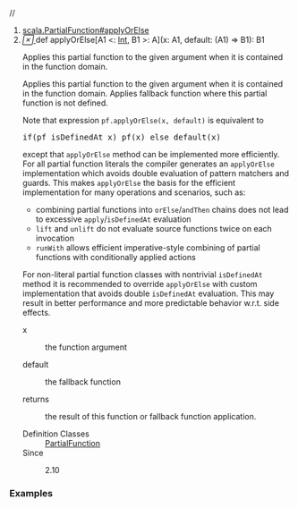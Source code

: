 //
<ol>
<li><a href="https://www.scala-lang.org/api/2.12.3/scala/collection/mutable/ArrayBuffer.html#applyOrElse[A1<:A,B1>:B](x:A1,default:A1=>B1):B1">scala.PartialFunction#applyOrElse</a></li>
<li name="scala.PartialFunction#applyOrElse" visbl="pub" class="indented0 " data-isabs="false" fullcomment="yes" group="Ungrouped"> <a id="applyOrElse[A1<:A,B1>:B](x:A1,default:A1=>B1):B1"></a><a id="applyOrElse[A1<:Int,B1>:A](A1,(A1)⇒B1):B1"></a> <span class="permalink"> <a href="../../../scala/collection/mutable/ArrayBuffer.html#applyOrElse[A1<:A,B1>:B](x:A1,default:A1=>B1):B1" title="Permalink"> <i class="material-icons"></i> </a> </span> <span class="modifier_kind"> <span class="modifier"></span> <span class="kind">def</span> </span> <span class="symbol"> <span class="name">applyOrElse</span><span class="tparams">[<span name="A1">A1 &lt;: <a href="../../Int.html" class="extype" name="scala.Int">Int</a></span>, <span name="B1">B1 &gt;: <span class="extype" name="scala.collection.mutable.ArrayBuffer.A">A</span></span>]</span><span class="params">(<span name="x">x: <span class="extype" name="scala.PartialFunction.applyOrElse.A1">A1</span></span>, <span name="default">default: (<span class="extype" name="scala.PartialFunction.applyOrElse.A1">A1</span>) ⇒ <span class="extype" name="scala.PartialFunction.applyOrElse.B1">B1</span></span>)</span><span class="result">: <span class="extype" name="scala.PartialFunction.applyOrElse.B1">B1</span></span> </span> <p class="shortcomment cmt">Applies this partial function to the given argument when it is contained in the function domain.</p>
 <div class="fullcomment">
  <div class="comment cmt">
   <p>Applies this partial function to the given argument when it is contained in the function domain. Applies fallback function where this partial function is not defined.</p>
   <p> Note that expression <code>pf.applyOrElse(x, default)</code> is equivalent to</p>
   <pre><span class="kw">if</span>(pf isDefinedAt x) pf(x) <span class="kw">else</span> default(x)</pre>
   <p> except that <code>applyOrElse</code> method can be implemented more efficiently. For all partial function literals the compiler generates an <code>applyOrElse</code> implementation which avoids double evaluation of pattern matchers and guards. This makes <code>applyOrElse</code> the basis for the efficient implementation for many operations and scenarios, such as:</p>
   <ul>
    <li>combining partial functions into <code>orElse</code>/<code>andThen</code> chains does not lead to excessive <code>apply</code>/<code>isDefinedAt</code> evaluation</li>
    <li><code>lift</code> and <code>unlift</code> do not evaluate source functions twice on each invocation</li>
    <li><code>runWith</code> allows efficient imperative-style combining of partial functions with conditionally applied actions</li>
   </ul>
   <p> For non-literal partial function classes with nontrivial <code>isDefinedAt</code> method it is recommended to override <code>applyOrElse</code> with custom implementation that avoids double <code>isDefinedAt</code> evaluation. This may result in better performance and more predictable behavior w.r.t. side effects. </p>
  </div>
  <dl class="paramcmts block">
   <dt class="param">
    x
   </dt>
   <dd class="cmt">
    <p>the function argument</p>
   </dd>
   <dt class="param">
    default
   </dt>
   <dd class="cmt">
    <p>the fallback function</p>
   </dd>
   <dt>
    returns
   </dt>
   <dd class="cmt">
    <p>the result of this function or fallback function application.</p>
   </dd>
  </dl>
  <dl class="attributes block"> 
   <dt>
    Definition Classes
   </dt>
   <dd>
    <a href="../../PartialFunction.html" class="extype" name="scala.PartialFunction">PartialFunction</a>
   </dd>
   <dt>
    Since
   </dt>
   <dd>
    <p>2.10</p>
   </dd>
  </dl>
 </div> </li>
        </ol>


### Examples















